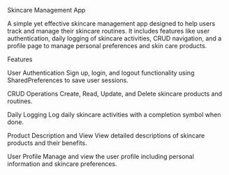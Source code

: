 Skincare Management App

A simple yet effective skincare management app designed to help users track and manage their skincare routines. It includes features like user authentication, daily logging of skincare activities, CRUD navigation, and a profile page to manage personal preferences and skin care products.

Features

User Authentication
Sign up, login, and logout functionality using SharedPreferences to save user sessions.

CRUD Operations
Create, Read, Update, and Delete skincare products and routines.

Daily Logging
Log daily skincare activities with a completion symbol when done.

Product Description and View
View detailed descriptions of skincare products and their benefits.

User Profile
Manage and view the user profile including personal information and skincare preferences.
